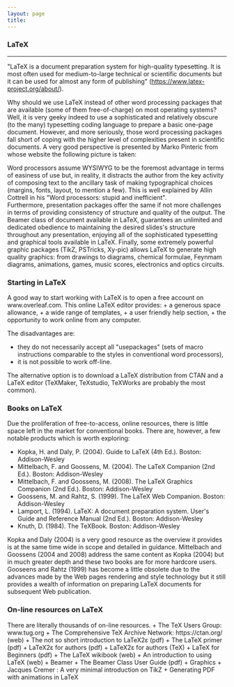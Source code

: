 ```yaml
---
layout: page
title:
---
```

<h3 id="latex">LaTeX</h3>
<hr />

"LaTeX is a document preparation system for high-quality typesetting. It is most often used for medium-to-large technical or scientific documents but it can be used for almost any form of publishing" (https://www.latex-project.org/about/).

Why should we use LaTeX instead of other word processing packages that are available (some of them free-of-charge) on most operating systems? Well, it is very geeky indeed to use a sophisticated and relatively obscure (to the many) typesetting coding language to prepare a basic one-page document. However, and more seriously, those word processing packages fall short of coping with the higher level of complexities present in scientific documents. A very good perspective is presented by Marko Pinteric from whose website the following picture is taken:


Word processors assume WYSIWYG to be the foremost advantage in terms of easiness of use but, in reality, it distracts the author from the key activity of composing text to the ancillary task of making typographical choices (margins, fonts, layout, to mention a few). This is well explained by Allin Cottrell in his "Word processors: stupid and inefficient".  
Furthermore, presentation packages offer the same if not more challenges in terms of providing consistency of structure and quality of the output. The Beamer class of document available in LaTeX, guarantees an unlimited and dedicated obedience to maintaining the desired slides's structure throughout any presentation, enjoying all of the sophisticated typesetting and graphical tools available in LaTeX.
Finally, some extremely powerful graphic packages (TikZ, PSTricks, Xy-pic) allows LaTeX to generate high quality graphics: from drawings to diagrams, chemical formulae, Feynmam diagrams, animations, games, music scores, electronics and optics circuits.
<h3>Starting in LaTeX</h3>
A good way to start working with LaTeX is to open a free account on www.overleaf.com. This online LaTeX editor provides:
+ a generous space allowance,
+ a wide range of templates,
+ a user friendly help section,
+ the opportunity to work online from any computer.

The disadvantages are:
+ they do not necessarily accept all "usepackages" (sets of macro instructions comparable to the styles in conventional word processors),
+ it is not possible to work off-line.

The alternative option is to download a LaTeX distribution from CTAN and a LaTeX editor (TeXMaker, TeXstudio, TeXWorks are probably the most common).
<h3>Books on LaTeX</h3>

Due the proliferation of free-to-access, online resources, there is little space left in the market for conventional books. There are, however, a few notable products which is worth exploring:
+ Kopka, H. and Daly, P. (2004). Guide to LaTeX  (4th Ed.). Boston: Addison-Wesley
+ Mittelbach, F. and Goossens, M. (2004). The LaTeX Companion (2nd Ed.). Boston: Addison-Wesley
+ Mittelbach, F. and Goossens, M. (2008). The LaTeX Graphics Companion (2nd Ed.). Boston: Addison-Wesley
+ Goossens, M. and Rahtz, S. (1999). The LaTeX Web Companion. Boston: Addison-Wesley
+ Lamport, L. (1994). LaTeX: A document preparation system. User's Guide and Reference Manual (2nd Ed.). Boston: Addison-Wesley
+ Knuth, D. (1984). The TeXBook. Boston: Addison-Wesley

Kopka and Daly (2004) is a very good resource as the overview it provides is at the same time wide in scope and detailed in guidance. Mittelbach and Goossens (2004 and 2008) address the same content as Kopka (2004) but in much greater depth and these two books are for more hardcore users. Gooseens and Rahtz (1999) has become a little obsolete due to the advances made by the Web pages rendering and style technology but it still provides a wealth of information on preparing LaTeX documents for subsequent Web publication.   

<h3>On-line resources on LaTeX</h3>
There are literally thousands of on-line resources. 
+ The TeX Users Group: www.tug.org
+ The Comprehensive TeX Archive Network: https://ctan.org/ (web)
+ The not so short introduction to LaTeX2ε (pdf)
+ The LaTeX primer (pdf)
+ LaTeX2ε for authors (pdf)
+ LaTeX2ε for authors (TeX)
+ LaTeX for Beginners (pdf)
+ The LaTeX wikibook (web)
+ An introduction to using LaTeX (web)
+ Beamer
+ The Beamer Class User Guide (pdf)
+ Graphics
+ Jacques Cremer : A very minimal introduction on TikZ
+ Generating PDF with animations in LaTeX
